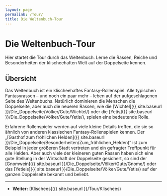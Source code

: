 ```yaml
---
layout: page
permalink: /Tour/
title: Die Weltenbuch-Tour
---
```


# Die Weltenbuch-Tour

Hier startet die Tour durch das Weltenbuch. Lerne die Rassen, Reiche und Besonderheiten der klischeehaften Welt auf der Doppelseite kennen.

## Übersicht

Das Weltenbuch ist ein klischeehaftes Fantasy-Rollenspiel. Alle typischen Fantasyrassen &ndash; und noch ein paar mehr &ndash; leben auf der aufgeschlagenen Seite des Weltenbuchs. Natürlich dominieren die Menschen die Doppelseite, aber auch die neueren Rassen, wie die [Wichtel]({{ site.baseurl }}/Die_Doppelseite/Völker/Gute/Wichtel/) oder die [Yetis]({{ site.baseurl }}/Die_Doppelseite/Völker/Gute/Yetis/), spielen eine bedeutende Rolle.

Erfahrene Rollenspieler werden auf viele kleine Details treffen, die sie so ähnlich von anderen klassischen Fantasy-Rollenspielen kennen. Der &bdquo;[Gasthof zum fröhlichen Helden]({{ site.baseurl }}/Die_Doppelseite/Besonderheiten/Zum_fröhlichen_Helden)&ldquo; ist zum Beispiel in jeder größeren Stadt vertreten und ein gefragter Treffpunkt für alle Helden. Aber auch viele der kleineren guten Rassen haben sich eine gute Stellung in der Wirtschaft der Doppelseite gesichert, so sind der [Gnomwein]({{ site.baseurl }}/Die_Doppelseite/Völker/Gute/Gnome/) oder das [Yetieis]({{ site.baseurl }}/Die_Doppelseite/Völker/Gute/Yetis/) auf der ganzen Doppelseite bekannt und beliebt.

***

- **Weiter:** [Klischees]({{ site.baseurl }}/Tour/Klischees)
